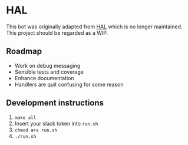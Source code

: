 # HAL

This bot was originally adapted from [HAL](https://github.com/danryan/hal) which is no longer maintained. This project should be regarded as a WIP.

## Roadmap

* Work on debug messaging
* Sensible tests and coverage
* Enhance documentation
* Handlers are quit confusing for some reason

## Development instructions

1. `make all`
2. Insert your slack token into `run.sh`
3. `chmod a+x run.sh`
4. `./run.sh`